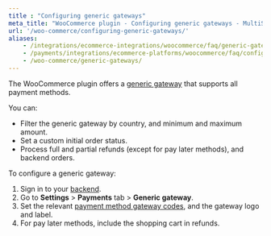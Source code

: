 ```yaml
---
title : "Configuring generic gateways"
meta_title: "WooCommerce plugin - Configuring generic gateways - MultiSafepay Docs"
url: '/woo-commerce/configuring-generic-gateways/'
aliases:
    - /integrations/ecommerce-integrations/woocommerce/faq/generic-gateways/
    - /payments/integrations/ecommerce-platforms/woocommerce/faq/configuring-generic-gateways/
    - /woo-commerce/generic-gateways/
---
```

The WooCommerce plugin offers a [generic gateway](/integrations/generic-gateways/) that supports all payment methods. 

You can:

- Filter the generic gateway by country, and minimum and maximum amount.
- Set a custom initial order status.
- Process full and partial refunds (except for pay later methods), and backend orders.

To configure a generic gateway:

1. Sign in to your [backend](/glossaries/multisafepay-glossary/#backend).
2. Go to **Settings** > **Payments** tab > **Generic gateway**.
3. Set the relevant [payment method gateway codes](/integrations/generic-gateways/#gateway-codes), and the gateway logo and label.
4. For pay later methods, include the shopping cart in refunds.


